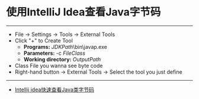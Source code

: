 # 使用IntelliJ Idea查看Java字节码

---------------------------------------------------------------------

- File -> Settings -> Tools -> External Tools
- Click "+" to Create Tool
    - **Programs:** $JDKPath$\bin\javap.exe
    - **Parameters:** -c $FileClass$
    - **Working directory:** $OutputPath$
- Class File you wanna see byte code
- Right-hand button -> External Tools -> Select the tool you just define


---------------------------------------------------------------------

- [Intellij idea快速查看Java类字节码](http://blog.csdn.net/qq_24489717/article/details/53837493)
